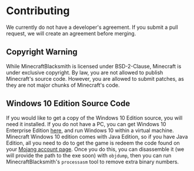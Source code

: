# Contributing
We currently do not have a developer's agreement. If you submit a pull request, we will create an agreement before merging.

## Copyright Warning
While MinecraftBlacksmith is licensed under BSD-2-Clause, Minecraft is under exclusive copyright. By law, you are not allowed to publish Minecraft's source code. However, you are allowed to submit patches, as they are not major chunks of Minecraft's code.

## Windows 10 Edition Source Code
If you would like to get a copy of the Windows 10 Edition source, you will need it installed. If you do not have a PC, you can get Windows 10 Enterprise Edition [here](https://developer.microsoft.com/en-us/windows/downloads/virtual-machines), and run Windows 10 within a virtual machine. Minecraft Windows 10 edition comes with Java Edition, so if you have Java Edition, all you need to do to get the game is redeem the code found on your [Mojang account page](https://account.mojang.com/me). Once you do this, you can disassemble it (we will provide the path to the exe soon) with `objdump`, then you can run MinecraftBlacksmith's `processasm` tool to remove extra binary numbers.